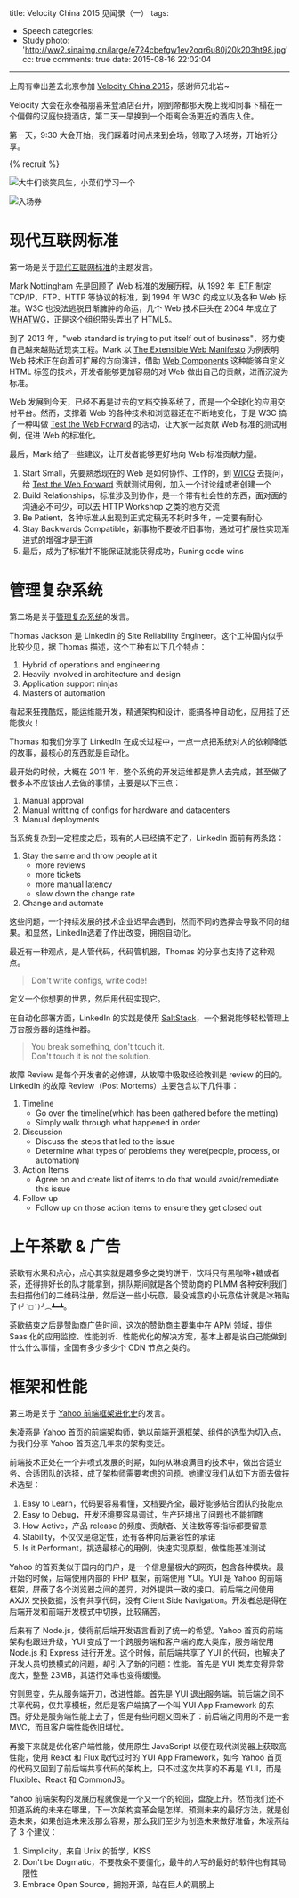 title: Velocity China 2015 见闻录（一）
tags:
  - Speech
categories:
  - Study
photo: 'http://ww2.sinaimg.cn/large/e724cbefgw1ev2oqr6u80j20k203ht98.jpg'
cc: true
comments: true
date: 2015-08-16 22:02:04
---


上周有幸出差去北京参加 [Velocity China 2015][1]，感谢师兄北岩~

Velocity 大会在永泰福朋喜来登酒店召开，刚到帝都那天晚上我和同事下榻在一个偏僻的汉庭快捷酒店，第二天一早换到一个距离会场更近的酒店入住。

第一天，9:30 大会开始，我们踩着时间点来到会场，领取了入场券，开始听分享。

<!-- more --><!-- indicate-the-source -->

{% recruit %}

![大牛们谈笑风生，小菜们学习一个](http://ww1.sinaimg.cn/mw1024/e724cbefgw1ev2obukbsvj21kw16o7kl.jpg)

![入场券](http://ww4.sinaimg.cn/mw1024/e724cbefgw1ev4bunt1akj21hs1hsqrr.jpg)

# 现代互联网标准 #

第一场是关于[现代互联网标准][2]的主题发言。

Mark Nottingham 先是回顾了 Web 标准的发展历程，从 1992 年 [IETF][3] 制定 TCP/IP、FTP、HTTP 等协议的标准，到 1994 年 W3C 的成立以及各种 Web 标准。W3C 也没法逃脱日渐臃肿的命运，几个 Web 技术巨头在 2004 年成立了 [WHATWG][4]，正是这个组织带头弄出了 HTML5。

到了 2013 年，"web standard is trying to put itself out of business"，努力使自己越来越贴近现实工程。Mark 以 [The Extensible Web Manifesto][6] 为例表明 Web 技术正在向着可扩展的方向演进，借助 [Web Components][5] 这种能够自定义 HTML 标签的技术，开发者能够更加容易的对 Web 做出自己的贡献，进而沉淀为标准。

Web 发展到今天，已经不再是过去的文档交换系统了，而是一个全球化的应用交付平台。然而，支撑着 Web 的各种技术和浏览器还在不断地变化，于是 W3C 搞了一种叫做 [Test the Web Forward][7] 的活动，让大家一起贡献 Web 标准的测试用例，促进 Web 的标准化。

最后，Mark 给了一些建议，让开发者能够更好地向 Web 标准贡献力量。

1. Start Small，先要熟悉现在的 Web 是如何协作、工作的，到 [WICG][8] 去提问，给 [Test the Web Forward][7] 贡献测试用例，加入一个讨论组或者创建一个
2. Build Relationships，标准涉及到协作，是一个带有社会性的东西，面对面的沟通必不可少，可以去 HTTP Workshop 之类的地方交流
3. Be Patient，各种标准从出现到正式定稿无不耗时多年，一定要有耐心
4. Stay Backwards Compatible，新事物不要破坏旧事物，通过可扩展性实现渐进式的增强才是王道
5. 最后，成为了标准并不能保证就能获得成功，Runing code wins

# 管理复杂系统 #

第二场是关于[管理复杂系统][9]的发言。

Thomas Jackson 是 LinkedIn 的 Site Reliability Engineer。这个工种国内似乎比较少见，据 Thomas 描述，这个工种有以下几个特点：

1. Hybrid of operations and engineering
2. Heavily involved in architecture and design
3. Application support ninjas
4. Masters of automation

看起来狂拽酷炫，能运维能开发，精通架构和设计，能搞各种自动化，应用挂了还能救火！

Thomas 和我们分享了 LinkedIn 在成长过程中，一点一点把系统对人的依赖降低的故事，最核心的东西就是自动化。

最开始的时候，大概在 2011 年，整个系统的开发运维都是靠人去完成，甚至做了很多本不应该由人去做的事情，主要是以下三点：

1. Manual approval
2. Manual writting of configs for hardware and datacenters
3. Manual deployments

当系统复杂到一定程度之后，现有的人已经搞不定了，LinkedIn 面前有两条路：

1. Stay the same and throw people at it
   + more reviews
   + more tickets
   + more manual latency
   + slow down the change rate
2. Change and automate

这些问题，一个持续发展的技术企业迟早会遇到，然而不同的选择会导致不同的结果。和显然，LinkedIn选着了作出改变，拥抱自动化。

最近有一种观点，是人管代码，代码管机器，Thomas 的分享也支持了这种观点。

> Don't write configs, write code!

定义一个你想要的世界，然后用代码实现它。

在自动化部署方面，LinkedIn 的实践是使用 [SaltStack][10]，一个据说能够轻松管理上万台服务器的运维神器。

> You break something, don't touch it.  
> Don't touch it is not the solution.

故障 Review 是每个开发者的必修课，从故障中吸取经验教训是 review 的目的。LinkedIn 的故障 Review（Post Mortems）主要包含以下几件事：

1. Timeline
   + Go over the timeline(which has been gathered before the metting)
   + Simply walk through what happened in order
2. Discussion
   + Discuss the steps that led to the issue
   + Determine what types of peroblems they were(people, process, or automation)
3. Action Items
   + Agree on and create list of items to do that would avoid/remediate this issue
4. Follow up
   + Follow up on those action items to ensure they get closed out

# 上午茶歇 & 广告 #

茶歇有水果和点心，点心其实就是趣多多之类的饼干，饮料只有黑咖啡+糖或者茶，还得排好长的队才能拿到，排队期间就是各个赞助商的 PLMM 各种安利我们去扫描他们的二维码注册，然后送一些小玩意，最没诚意的小玩意估计就是冰箱贴了`(╯‵□′)╯︵┻━┻`。

茶歇结束之后是赞助商广告时间，这次的赞助商主要集中在 APM 领域，提供 Saas 化的应用监控、性能剖析、性能优化的解决方案，基本上都是说自己能做到什么什么事情，全国有多少多少个 CDN 节点之类的。

# 框架和性能 #

第三场是关于 [Yahoo 前端框架进化史][11]的发言。

朱凌燕是 Yahoo 首页的前端架构师，她以前端开源框架、组件的选型为切入点，为我们分享 Yahoo 首页这几年来的架构变迁。

前端技术正处在一个井喷式发展的时期，如何从琳琅满目的技术中，做出合适业务、合适团队的选择，成了架构师需要考虑的问题。她建议我们从如下方面去做技术选型：

1. Easy to Learn，代码要容易看懂，文档要齐全，最好能够贴合团队的技能点
2. Easy to Debug，开发环境要容易调试，生产环境出了问题也不能抓瞎
3. How Active，产品 release 的频度、贡献者、关注数等等指标都要留意
4. Stability，不仅仅是稳定性，还有各种向后兼容性的承诺
5. Is it Performant，挑选最核心的用例，快速实现原型，做性能基准测试

Yahoo 的首页类似于国内的门户，是一个信息量极大的网页，包含各种模块。最开始的时候，后端使用内部的 PHP 框架，前端使用 YUI。YUI 是 Yahoo 的前端框架，屏蔽了各个浏览器之间的差异，对外提供一致的接口。前后端之间使用 AXJX 交换数据，没有共享代码，没有 Client Side Navigation。开发者总是得在后端开发和前端开发模式中切换，比较痛苦。

后来有了 Node.js，使得前后端开发语言看到了统一的希望。Yahoo 首页的前端架构也跟进升级，YUI 变成了一个跨服务端和客户端的庞大类库，服务端使用 Node.js 和 Express 进行开发。这个时候，前后端共享了 YUI 的代码，也解决了开发人员切换模式的问题，却引入了新的问题：性能。首先是 YUI 类库变得异常庞大，整整 23MB，其运行效率也变得缓慢。

穷则思变，先从服务端开刀，改进性能。首先是 YUI 退出服务端，前后端之间不共享代码，仅共享模板，然后是客户端搞了一个叫 YUI App Framework 的东西。好处是服务端性能上去了，但是有些问题又回来了：前后端之间用的不是一套 MVC，而且客户端性能依旧堪忧。

再接下来就是优化客户端性能，使用原生 JavaScript 以便在现代浏览器上获取高性能，使用 React 和 Flux 取代过时的 YUI App Framework，如今 Yahoo 首页的代码又回到了前后端共享代码的架构上，只不过这次共享的不再是 YUI，而是 Fluxible、React 和 CommonJS。

Yahoo 前端架构的发展历程就像是一个又一个的轮回，盘旋上升。然而我们还不知道系统的未来在哪里，下一次架构变革会是怎样。预测未来的最好方法，就是创造未来，如果创造未来没那么容易，那么我们至少为创造未来做好准备，朱凌燕给了 3 个建议：

1. Simplicity，来自 Unix 的哲学，KISS
2. Don't be Dogmatic，不要教条不要僵化，最牛的人写的最好的软件也有其局限性
3. Embrace Open Source，拥抱开源，站在巨人的肩膀上


[1]: http://velocity.oreilly.com.cn/2015/
[2]: http://velocity.oreilly.com.cn/2015/index.php?func=session&id=21
[3]: https://zh.wikipedia.org/wiki/互联网工程任务组
[4]: https://zh.wikipedia.org/wiki/網頁超文本技術工作小組
[5]: http://www.w3.org/TR/components-intro/
[6]: https://extensiblewebmanifesto.org
[7]: http://testthewebforward.org
[8]: http://discourse.wicg.io
[9]: http://velocity.oreilly.com.cn/2015/index.php?func=session&id=15
[10]: http://saltstack.com
[11]: http://velocity.oreilly.com.cn/2015/index.php?func=session&id=12

